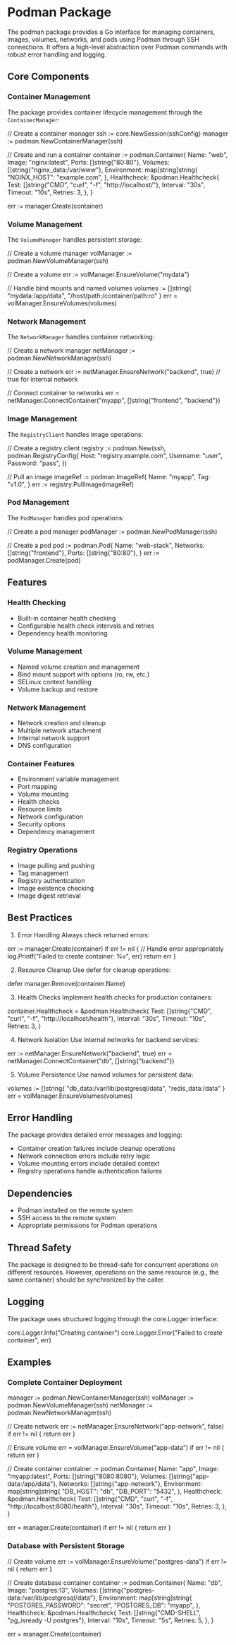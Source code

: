 # Podman Package

The podman package provides a Go interface for managing containers, images, volumes, networks, and pods using Podman through SSH connections. It offers a high-level abstraction over Podman commands with robust error handling and logging.

## Core Components

### Container Management
The package provides container lifecycle management through the `ContainerManager`:

// Create a container manager
ssh := core.NewSession(sshConfig)
manager := podman.NewContainerManager(ssh)

// Create and run a container
container := podman.Container{
    Name:  "web",
    Image: "nginx:latest",
    Ports: []string{"80:80"},
    Volumes: []string{"nginx_data:/var/www"},
    Environment: map[string]string{
        "NGINX_HOST": "example.com",
    },
    Healthcheck: &podman.Healthcheck{
        Test:     []string{"CMD", "curl", "-f", "http://localhost/"},
        Interval: "30s",
        Timeout:  "10s",
        Retries:  3,
    },
}

err := manager.Create(container)

### Volume Management
The `VolumeManager` handles persistent storage:

// Create a volume manager
volManager := podman.NewVolumeManager(ssh)

// Create a volume
err := volManager.EnsureVolume("mydata")

// Handle bind mounts and named volumes
volumes := []string{
    "mydata:/app/data",
    "/host/path:/container/path:ro"
}
err = volManager.EnsureVolumes(volumes)

### Network Management
The `NetworkManager` handles container networking:

// Create a network manager
netManager := podman.NewNetworkManager(ssh)

// Create a network
err := netManager.EnsureNetwork("backend", true) // true for internal network

// Connect container to networks
err = netManager.ConnectContainer("myapp", []string{"frontend", "backend"})

### Image Management
The `RegistryClient` handles image operations:

// Create a registry client
registry := podman.New(ssh, podman.RegistryConfig{
    Host:     "registry.example.com",
    Username: "user",
    Password: "pass",
})

// Pull an image
imageRef := podman.ImageRef{
    Name: "myapp",
    Tag:  "v1.0",
}
err := registry.PullImage(imageRef)

### Pod Management
The `PodManager` handles pod operations:

// Create a pod manager
podManager := podman.NewPodManager(ssh)

// Create a pod
pod := podman.Pod{
    Name:     "web-stack",
    Networks: []string{"frontend"},
    Ports:    []string{"80:80"},
}
err := podManager.Create(pod)

## Features

### Health Checking
- Built-in container health checking
- Configurable health check intervals and retries
- Dependency health monitoring

### Volume Management
- Named volume creation and management
- Bind mount support with options (ro, rw, etc.)
- SELinux context handling
- Volume backup and restore

### Network Management
- Network creation and cleanup
- Multiple network attachment
- Internal network support
- DNS configuration

### Container Features
- Environment variable management
- Port mapping
- Volume mounting
- Health checks
- Resource limits
- Network configuration
- Security options
- Dependency management

### Registry Operations
- Image pulling and pushing
- Tag management
- Registry authentication
- Image existence checking
- Image digest retrieval

## Best Practices

1. Error Handling
Always check returned errors:

err := manager.Create(container)
if err != nil {
    // Handle error appropriately
    log.Printf("Failed to create container: %v", err)
    return err
}

2. Resource Cleanup
Use defer for cleanup operations:

defer manager.Remove(container.Name)

3. Health Checks
Implement health checks for production containers:

container.Healthcheck = &podman.Healthcheck{
    Test:     []string{"CMD", "curl", "-f", "http://localhost/health"},
    Interval: "30s",
    Timeout:  "10s",
    Retries:  3,
}

4. Network Isolation
Use internal networks for backend services:

err := netManager.EnsureNetwork("backend", true)
err = netManager.ConnectContainer("db", []string{"backend"})

5. Volume Persistence
Use named volumes for persistent data:

volumes := []string{
    "db_data:/var/lib/postgresql/data",
    "redis_data:/data"
}
err = volManager.EnsureVolumes(volumes)

## Error Handling

The package provides detailed error messages and logging:

- Container creation failures include cleanup operations
- Network connection errors include retry logic
- Volume mounting errors include detailed context
- Registry operations handle authentication failures

## Dependencies

- Podman installed on the remote system
- SSH access to the remote system
- Appropriate permissions for Podman operations

## Thread Safety

The package is designed to be thread-safe for concurrent operations on different resources. However, operations on the same resource (e.g., the same container) should be synchronized by the caller.

## Logging

The package uses structured logging through the core.Logger interface:

core.Logger.Info("Creating container")
core.Logger.Error("Failed to create container", err)

## Examples

### Complete Container Deployment

manager := podman.NewContainerManager(ssh)
volManager := podman.NewVolumeManager(ssh)
netManager := podman.NewNetworkManager(ssh)

// Create network
err := netManager.EnsureNetwork("app-network", false)
if err != nil {
    return err
}

// Ensure volume
err = volManager.EnsureVolume("app-data")
if err != nil {
    return err
}

// Create container
container := podman.Container{
    Name:  "app",
    Image: "myapp:latest",
    Ports: []string{"8080:8080"},
    Volumes: []string{"app-data:/app/data"},
    Networks: []string{"app-network"},
    Environment: map[string]string{
        "DB_HOST": "db",
        "DB_PORT": "5432",
    },
    Healthcheck: &podman.Healthcheck{
        Test:     []string{"CMD", "curl", "-f", "http://localhost:8080/health"},
        Interval: "30s",
        Timeout:  "10s",
        Retries:  3,
    },
}

err = manager.Create(container)
if err != nil {
    return err
}

### Database with Persistent Storage

// Create volume
err := volManager.EnsureVolume("postgres-data")
if err != nil {
    return err
}

// Create database container
container := podman.Container{
    Name:  "db",
    Image: "postgres:13",
    Volumes: []string{"postgres-data:/var/lib/postgresql/data"},
    Environment: map[string]string{
        "POSTGRES_PASSWORD": "secret",
        "POSTGRES_DB": "myapp",
    },
    Healthcheck: &podman.Healthcheck{
        Test:     []string{"CMD-SHELL", "pg_isready -U postgres"},
        Interval: "10s",
        Timeout:  "5s",
        Retries:  5,
    },
}

err = manager.Create(container)
